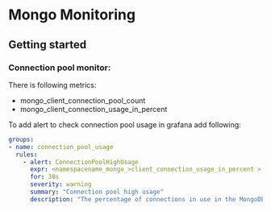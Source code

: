 # Mongo Monitoring #

## Getting started
### Connection pool monitor:
There is following metrics:
- mongo_client_connection_pool_count
- mongo_client_connection_usage_in_percent

To add alert to check connection pool usage in grafana add following:
```yaml
groups:
- name: connection_pool_usage
  rules:
    - alert: ConnectionPoolHighUsage
      expr: <namespacename_mongo_>client_connection_usage_in_percent > 90
      for: 30s
      severity: warning
      summary: "Connection pool high usage"
      description: "The percentage of connections in use in the MongoDB client connection pool is approaching its limit."```